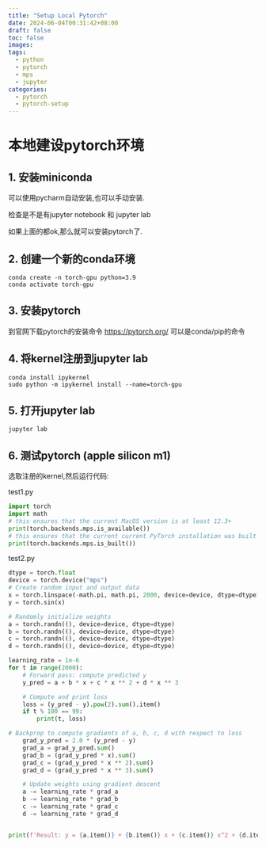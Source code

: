 ```yaml
---
title: "Setup Local Pytorch"
date: 2024-06-04T00:31:42+08:00
draft: false
toc: false
images:
tags:
  - python
  - pytorch
  - mps
  - jupyter
categories:
  - pytorch
  - pytorch-setup
---
```


# 本地建设pytorch环境

## 1. 安装miniconda

可以使用pycharm自动安装,也可以手动安装.

检查是不是有jupyter notebook 和 jupyter lab

如果上面的都ok,那么就可以安装pytorch了.

## 2. 创建一个新的conda环境

```shell
conda create -n torch-gpu python=3.9
conda activate torch-gpu
```

## 3. 安装pytorch

到官网下载pytorch的安装命令 https://pytorch.org/
可以是conda/pip的命令

## 4. 将kernel注册到jupyter lab

```shell
conda install ipykernel
sudo python -m ipykernel install --name=torch-gpu
```

## 5. 打开jupyter lab

```shell
jupyter lab
```

## 6. 测试pytorch (apple silicon m1)

选取注册的kernel,然后运行代码:

test1.py
```python
import torch
import math
# this ensures that the current MacOS version is at least 12.3+
print(torch.backends.mps.is_available())
# this ensures that the current current PyTorch installation was built with MPS activated.
print(torch.backends.mps.is_built())
```

test2.py
```python
dtype = torch.float
device = torch.device("mps")
# Create random input and output data
x = torch.linspace(-math.pi, math.pi, 2000, device=device, dtype=dtype)
y = torch.sin(x)

# Randomly initialize weights
a = torch.randn((), device=device, dtype=dtype)
b = torch.randn((), device=device, dtype=dtype)
c = torch.randn((), device=device, dtype=dtype)
d = torch.randn((), device=device, dtype=dtype)

learning_rate = 1e-6
for t in range(2000):
    # Forward pass: compute predicted y
    y_pred = a + b * x + c * x ** 2 + d * x ** 3

    # Compute and print loss
    loss = (y_pred - y).pow(2).sum().item()
    if t % 100 == 99:
        print(t, loss)

# Backprop to compute gradients of a, b, c, d with respect to loss
    grad_y_pred = 2.0 * (y_pred - y)
    grad_a = grad_y_pred.sum()
    grad_b = (grad_y_pred * x).sum()
    grad_c = (grad_y_pred * x ** 2).sum()
    grad_d = (grad_y_pred * x ** 3).sum()

    # Update weights using gradient descent
    a -= learning_rate * grad_a
    b -= learning_rate * grad_b
    c -= learning_rate * grad_c
    d -= learning_rate * grad_d


print(f'Result: y = {a.item()} + {b.item()} x + {c.item()} x^2 + {d.item()} x^3')
```